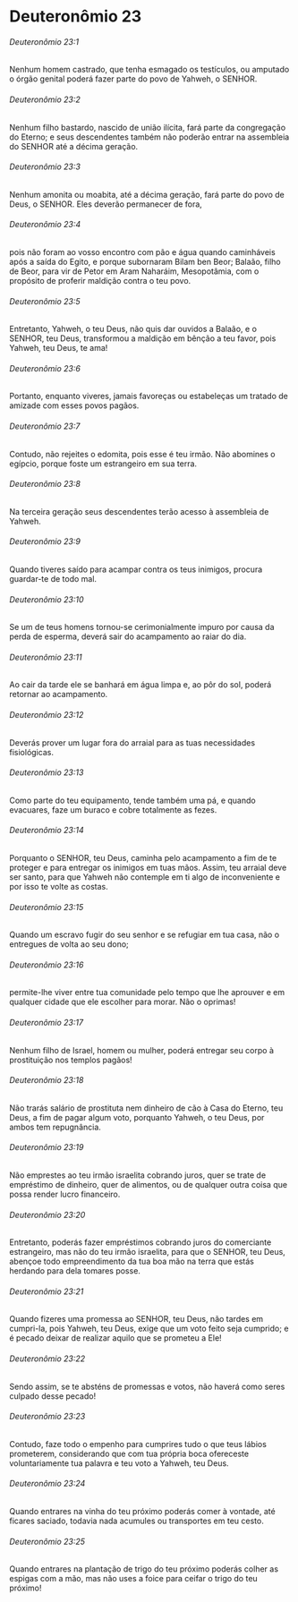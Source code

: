 # Deuteronômio 23

###### Deuteronômio 23:1

Nenhum homem castrado, que tenha esmagado os testículos, ou amputado o órgão genital poderá fazer parte do povo de Yahweh, o SENHOR.

###### Deuteronômio 23:2

Nenhum filho bastardo, nascido de união ilícita, fará parte da congregação do Eterno; e seus descendentes também não poderão entrar na assembleia do SENHOR até a décima geração.

###### Deuteronômio 23:3

Nenhum amonita ou moabita, até a décima geração, fará parte do povo de Deus, o SENHOR. Eles deverão permanecer de fora,

###### Deuteronômio 23:4

pois não foram ao vosso encontro com pão e água quando caminháveis após a saída do Egito, e porque subornaram Bilam ben Beor; Balaão, filho de Beor, para vir de Petor em Aram Naharáim, Mesopotâmia, com o propósito de proferir maldição contra o teu povo.

###### Deuteronômio 23:5

Entretanto, Yahweh, o teu Deus, não quis dar ouvidos a Balaão, e o SENHOR, teu Deus, transformou a maldição em bênção a teu favor, pois Yahweh, teu Deus, te ama!

###### Deuteronômio 23:6

Portanto, enquanto viveres, jamais favoreças ou estabeleças um tratado de amizade com esses povos pagãos.

###### Deuteronômio 23:7

Contudo, não rejeites o edomita, pois esse é teu irmão. Não abomines o egípcio, porque foste um estrangeiro em sua terra.

###### Deuteronômio 23:8

Na terceira geração seus descendentes terão acesso à assembleia de Yahweh.

###### Deuteronômio 23:9

Quando tiveres saído para acampar contra os teus inimigos, procura guardar-te de todo mal.

###### Deuteronômio 23:10

Se um de teus homens tornou-se cerimonialmente impuro por causa da perda de esperma, deverá sair do acampamento ao raiar do dia.

###### Deuteronômio 23:11

Ao cair da tarde ele se banhará em água limpa e, ao pôr do sol, poderá retornar ao acampamento.

###### Deuteronômio 23:12

Deverás prover um lugar fora do arraial para as tuas necessidades fisiológicas.

###### Deuteronômio 23:13

Como parte do teu equipamento, tende também uma pá, e quando evacuares, faze um buraco e cobre totalmente as fezes.

###### Deuteronômio 23:14

Porquanto o SENHOR, teu Deus, caminha pelo acampamento a fim de te proteger e para entregar os inimigos em tuas mãos. Assim, teu arraial deve ser santo, para que Yahweh não contemple em ti algo de inconveniente e por isso te volte as costas.

###### Deuteronômio 23:15

Quando um escravo fugir do seu senhor e se refugiar em tua casa, não o entregues de volta ao seu dono;

###### Deuteronômio 23:16

permite-lhe viver entre tua comunidade pelo tempo que lhe aprouver e em qualquer cidade que ele escolher para morar. Não o oprimas!

###### Deuteronômio 23:17

Nenhum filho de Israel, homem ou mulher, poderá entregar seu corpo à prostituição nos templos pagãos!

###### Deuteronômio 23:18

Não trarás salário de prostituta nem dinheiro de cão à Casa do Eterno, teu Deus, a fim de pagar algum voto, porquanto Yahweh, o teu Deus, por ambos tem repugnância.

###### Deuteronômio 23:19

Não emprestes ao teu irmão israelita cobrando juros, quer se trate de empréstimo de dinheiro, quer de alimentos, ou de qualquer outra coisa que possa render lucro financeiro.

###### Deuteronômio 23:20

Entretanto, poderás fazer empréstimos cobrando juros do comerciante estrangeiro, mas não do teu irmão israelita, para que o SENHOR, teu Deus, abençoe todo empreendimento da tua boa mão na terra que estás herdando para dela tomares posse.

###### Deuteronômio 23:21

Quando fizeres uma promessa ao SENHOR, teu Deus, não tardes em cumpri-la, pois Yahweh, teu Deus, exige que um voto feito seja cumprido; e é pecado deixar de realizar aquilo que se prometeu a Ele!

###### Deuteronômio 23:22

Sendo assim, se te absténs de promessas e votos, não haverá como seres culpado desse pecado!

###### Deuteronômio 23:23

Contudo, faze todo o empenho para cumprires tudo o que teus lábios prometerem, considerando que com tua própria boca ofereceste voluntariamente tua palavra e teu voto a Yahweh, teu Deus.

###### Deuteronômio 23:24

Quando entrares na vinha do teu próximo poderás comer à vontade, até ficares saciado, todavia nada acumules ou transportes em teu cesto.

###### Deuteronômio 23:25

Quando entrares na plantação de trigo do teu próximo poderás colher as espigas com a mão, mas não uses a foice para ceifar o trigo do teu próximo!

